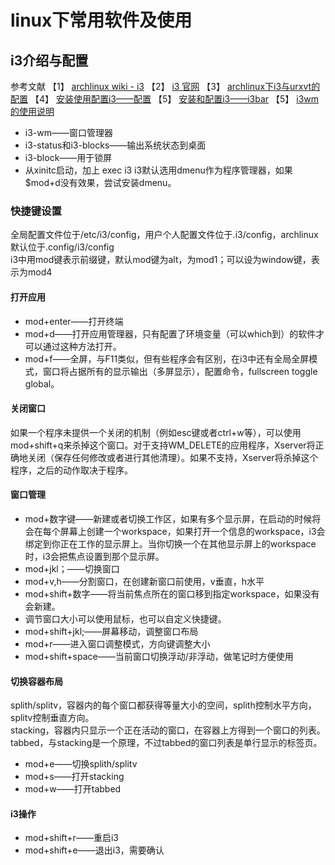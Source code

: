 # linux下常用软件及使用

## i3介绍与配置
参考文献
【1】 [archlinux wiki - i3](https://wiki.archlinux.org/index.php/i3)
【2】 [i3 官网](https://i3wm.org/docs/userguide.html#configuring)
【3】 [archlinux下i3与urxvt的配置](https://www.cnblogs.com/vachester/p/5649813.html)
【4】 [安装使用配置i3——配置](https://www.jianshu.com/p/9717322753fc)
【5】 [安装和配置i3——i3bar](https://www.jianshu.com/p/f65bb6ab3e56)
【5】 [i3wm的使用说明](https://www.jianshu.com/p/b9b644cf528f)

* i3-wm——窗口管理器
* i3-status和i3-blocks——输出系统状态到桌面
* i3-block——用于锁屏
* 从xinitc启动，加上 exec i3
i3默认选用dmenu作为程序管理器，如果$mod+d没有效果，尝试安装dmenu。
### 快捷键设置
全局配置文件位于/etc/i3/config，用户个人配置文件位于.i3/config，archlinux默认位于.config/i3/config  
i3中用mod键表示前缀键，默认mod键为alt，为mod1；可以设为window键，表示为mod4
#### 打开应用
* mod+enter——打开终端
* mod+d——打开应用管理器，只有配置了环境变量（可以which到）的软件才可以通过这种方法打开。
* mod+f——全屏，与F11类似，但有些程序会有区别，在i3中还有全局全屏模式，窗口将占据所有的显示输出（多屏显示），配置命令，fullscreen toggle global。
#### 关闭窗口
如果一个程序未提供一个关闭的机制（例如esc键或者ctrl+w等），可以使用mod+shift+q来杀掉这个窗口。对于支持WM_DELETE的应用程序，Xserver将正确地关闭（保存任何修改或者进行其他清理）。如果不支持，Xserver将杀掉这个程序，之后的动作取决于程序。
#### 窗口管理
* mod+数字键——新建或者切换工作区，如果有多个显示屏，在启动的时候将会在每个屏幕上创建一个workspace，如果打开一个信息的workspace，i3会绑定到你正在工作的显示屏上。当你切换一个在其他显示屏上的workspace时，i3会把焦点设置到那个显示屏。
* mod+jkl；——切换窗口
* mod+v,h——分割窗口，在创建新窗口前使用，v垂直，h水平
* mod+shift+数字——将当前焦点所在的窗口移到指定workspace，如果没有会新建。
* 调节窗口大小可以使用鼠标，也可以自定义快捷键。
* mod+shift+jkl;——屏幕移动，调整窗口布局
* mod+r——进入窗口调整模式，方向键调整大小
* mod+shift+space——当前窗口切换浮动/非浮动，做笔记时方便使用
#### 切换容器布局
splith/splitv，容器内的每个窗口都获得等量大小的空间，splith控制水平方向，splitv控制垂直方向。  
stacking，容器内只显示一个正在活动的窗口，在容器上方得到一个窗口的列表。  
tabbed，与stacking是一个原理，不过tabbed的窗口列表是单行显示的标签页。  
* mod+e——切换splith/splitv
* mod+s——打开stacking
* mod+w——打开tabbed
#### i3操作
* mod+shift+r——重启i3
* mod+shift+e——退出i3，需要确认
##
